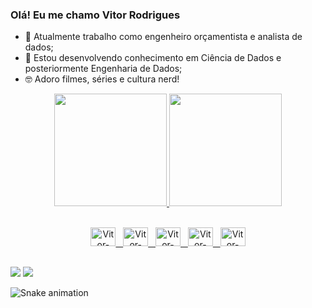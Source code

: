 ### Olá! Eu me chamo Vitor Rodrigues

- 🔭 Atualmente trabalho como engenheiro orçamentista e analista de dados;
- 🌱 Estou desenvolvendo conhecimento em Ciência de Dados e posteriormente Engenharia de Dados;
- :nerd_face: Adoro filmes, séries e cultura nerd!

<div align="center">
  <a href="https://github.com/VitorFRodrigues">
  <img height="180em" src="https://github-readme-stats.vercel.app/api?username=VitorFRodrigues&show_icons=true&theme=dark&include_all_commits=true&count_private=true"/>
  <img height="180em" src="https://github-readme-stats.vercel.app/api/top-langs/?username=VitorFRodrigues&layout=compact&langs_count=7&theme=dark"/>
</div>

<div style="display: inline_block"><br>
  <p align="center">
    <img alt="Vitor-Python" height="30" width="40" src="https://cdn.jsdelivr.net/gh/devicons/devicon/icons/python/python-original.svg"> &nbsp;
    <img alt="Vitor-Jupyter" height="30" width="40" src="https://cdn.jsdelivr.net/gh/devicons/devicon/icons/jupyter/jupyter-original-wordmark.svg"> &nbsp;
    <img alt="Vitor-Colab" height="30" width="40" src="https://camo.githubusercontent.com/0b93f22ac70b7983e9915edf30ddc1a15713b2c310a214c2996dff49b410b949/68747470733a2f2f63646e2e646973636f72646170702e636f6d2f6174746163686d656e74732f3236373335363138303036343530313736302f3738313937313935303438363239303433322f476f6f676c655f436f6c61626f7261746f72792e737667"> &nbsp;
    <img alt="Vitor-Kaggle" height="30" width="40" src="https://cdn.jsdelivr.net/gh/devicons/devicon/icons/kaggle/kaggle-original.svg"> &nbsp;
    <img alt="Vitor-Pandas" height="30" width="40" src="https://cdn.jsdelivr.net/gh/devicons/devicon/icons/pandas/pandas-original-wordmark.svg">
  </p>
  
</div>

  ##

<div> 
  <a href = "mailto:vitorfbaiano@gmail.com"><img src="https://img.shields.io/badge/-Gmail-%23333?style=for-the-badge&logo=gmail&logoColor=white" target="_blank"></a>
  <a href="https://www.linkedin.com/in/vitor-fernando-de-souza-rodrigues/" target="_blank"><img src="https://img.shields.io/badge/-LinkedIn-%230077B5?style=for-the-badge&logo=linkedin&logoColor=white" target="_blank"></a> 

![Snake animation](https://github.com/VitorFRodrigues/VitorFRodrigues/blob/output/github-contribution-grid-snake.svg)
</div>
